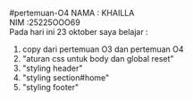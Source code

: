 #pertemuan-O4
NAMA   : KHAILLA  <br>
NIM    :25225OOO69<br>
Pada hari ini 23 oktober saya belajar :
 <ol>
 <li>copy dari pertemuan O3 dan pertemuan O4</li>
<li> "aturan css untuk body dan global reset"</li> 
<li> "styling header"</li>
<li> "styling section#home"</li>
<li> "styling footer"</li>